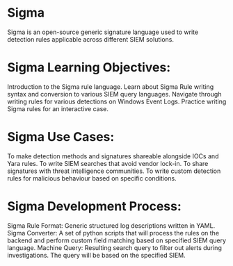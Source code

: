 # Sigma
Sigma is an open-source generic signature language used to write detection rules applicable across different SIEM solutions.

# Sigma Learning Objectives:
Introduction to the Sigma rule language.
Learn about Sigma Rule writing syntax and conversion to various SIEM query languages.
Navigate through writing rules for various detections on Windows Event Logs.
Practice writing Sigma rules for an interactive case.

# Sigma Use Cases:
To make detection methods and signatures shareable alongside IOCs and Yara rules.
To write SIEM searches that avoid vendor lock-in.
To share signatures with threat intelligence communities.
To write custom detection rules for malicious behaviour based on specific conditions.

# Sigma Development Process:
Sigma Rule Format: Generic structured log descriptions written in YAML.
Sigma Converter: A set of python scripts that will process the rules on the backend and perform custom field matching based on specified SIEM query language.
Machine Query: Resulting search query to filter out alerts during investigations. The query will be based on the specified SIEM.

